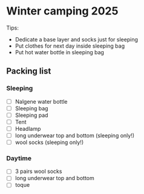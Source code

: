 # Winter camping 2025

Tips:
- Dedicate a base layer and socks just for sleeping
- Put clothes for next day inside sleeping bag
- Put hot water bottle in sleeping bag

## Packing list

### Sleeping
- [ ] Nalgene water bottle
- [ ] Sleeping bag
- [ ] Sleeping pad
- [ ] Tent
- [ ] Headlamp
- [ ] long underwear top and bottom (sleeping only!)
- [ ] wool socks (sleeping only!)

### Daytime
- [ ] 3 pairs wool socks
- [ ] long underwear top and bottom
- [ ] toque
